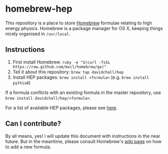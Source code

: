 # homebrew-hep
This repository is a place to store [Homebrew](http://brew.sh/) formulae relating to high energy physics. 
Homebrew is a package manager for OS X, keeping things nicely organised in `/usr/local`.

## Instructions
1. First install Homebrew: `ruby -e "$(curl -fsSL https://raw.github.com/mxcl/homebrew/go)"`
2. Tell it about this repository: `brew tap davidchall/hep`
3. Install HEP packages: `brew install <formula>` (e.g. `brew install pythia8`)

If a formula conflicts with an existing formula in the master repository, use `brew install davidchall/hep/<formula>`.

For a list of available HEP packages, please see [here](https://github.com/davidchall/homebrew-hep).

## Can I contribute?
By all means, yes! I will update this document with instructions in the near future.
But in the meantime, please consult Homebrew's [wiki page](https://github.com/mxcl/homebrew/wiki/Formula-Cookbook) on how to add a new formula.
